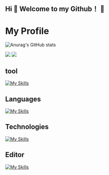 ## Hi 👋 Welcome to my Github！ 👋

# My Profile

![Anurag's GitHub stats](https://github-readme-stats.vercel.app/api?username=Miii&show_icons=true&theme=gruvbox)

![](http://github-profile-summary-cards.vercel.app/api/cards/repos-per-language?username=Miii&theme=gruvbox)
![](http://github-profile-summary-cards.vercel.app/api/cards/most-commit-language?username=Miii&theme=gruvbox)

## tool

[![My Skills](https://skillicons.dev/icons?i=figma,ai,ps,js,php)](https://skillicons.dev)

## Languages

[![My Skills](https://skillicons.dev/icons?i=html,css,scss,js,php)](https://skillicons.dev)

## Technologies

[![My Skills](https://skillicons.dev/icons?i=react,nextjs,vue,nuxtjs,nodejs,laravel,wordpress,mysql,docker,aws,vercel,netlify,figma)](https://skillicons.dev)

## Editor
[![My Skills](https://skillicons.dev/icons?i=vscode)](https://skillicons.dev)
